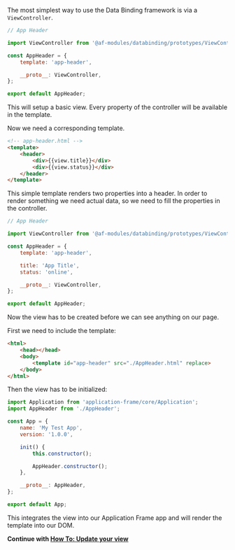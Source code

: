 The most simplest way to use the Data Binding framework is via a `ViewController`.

```JavaScript
// App Header 

import ViewController from '@af-modules/databinding/prototypes/ViewController';

const AppHeader = {
    template: 'app-header',

    __proto__: ViewController,
};

export default AppHeader;
```
This will setup a basic view. Every property of the controller will be available in the template.

Now we need a corresponding template.

```HTML
<!-- app-header.html -->
<template>
    <header>
        <div>{{view.title}}</div>
        <div>{{view.status}}</div>
    </header>
</template>
```
This simple template renders two properties into a header. In order to render something we need actual data, so we need to fill the properties in the controller.

```JavaScript
// App Header 

import ViewController from '@af-modules/databinding/prototypes/ViewController';

const AppHeader = {
    template: 'app-header',

    title: 'App Title',
    status: 'online',

    __proto__: ViewController,
};

export default AppHeader;
```

Now the view has to be created before we can see anything on our page.

First we need to include the template:
```HTML
<html>
    <head></head>
    <body>
        <template id="app-header" src="./AppHeader.html" replace>
    </body>
</html>
```

Then the view has to be initialized:
```JavaScript
import Application from 'application-frame/core/Application';
import AppHeader from './AppHeader';

const App = {
    name: 'My Test App',
    version: '1.0.0',

    init() {
        this.constructor();

        AppHeader.constructor();
    },

    __proto__: AppHeader,
};

export default App;
```

This integrates the view into our Application Frame app and will render the template into our DOM.

**Continue with [How To: Update your view](https://github.com/TitanNanoDE/af-DataBinding/wiki/How-To:-Update-your-view)**